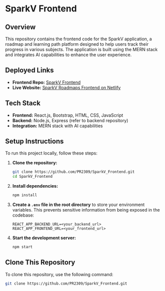 
# SparkV Frontend

## Overview
This repository contains the frontend code for the SparkV application, a roadmap and learning path platform designed to help users track their progress in various subjects. The application is built using the MERN stack and integrates AI capabilities to enhance the user experience.

## Deployed Links
- **Frontend Repo:** [SparkV Frontend](https://github.com/PR2309/SparkV_Frontend)
- **Live Website:** [SparkV Roadmaps Frontend on Netlify](https://sparkv-roadmaps.netlify.app/)

## Tech Stack
- **Frontend:** React.js, Bootstrap, HTML, CSS, JavaScript
- **Backend:** Node.js, Express (refer to backend repository)
- **Integration:** MERN stack with AI capabilities

## Setup Instructions
To run this project locally, follow these steps:

1. **Clone the repository:**
   ```bash
   git clone https://github.com/PR2309/SparkV_Frontend.git
   cd SparkV_Frontend
   ```

2. **Install dependencies:**
   ```bash
   npm install
   ```

3. **Create a `.env` file in the root directory** to store your environment variables. This prevents sensitive information from being exposed in the codebase:
   ```plaintext
   REACT_APP_BACKEND_URL=<your_backend_url>
   REACT_APP_FRONTEND_URL=<your_frontend_url>
   ```

4. **Start the development server:**
   ```bash
   npm start
   ```

## Clone This Repository
To clone this repository, use the following command:
```bash
git clone https://github.com/PR2309/SparkV_Frontend.git
```
